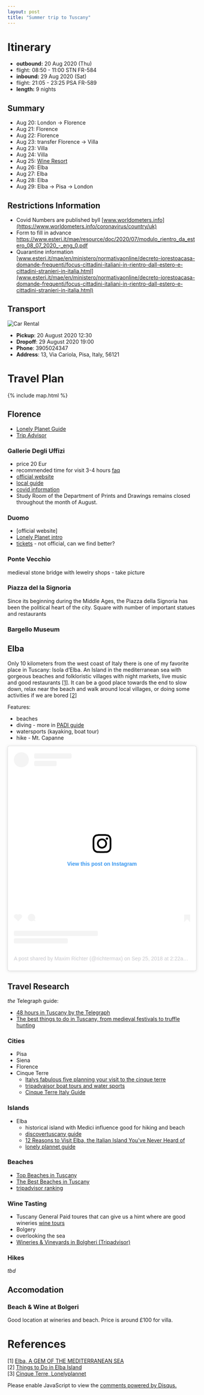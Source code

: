 ```yaml
---
layout: post
title: "Summer trip to Tuscany"
---
```



# Itinerary

- **outbound:** 20 Aug 2020 (Thu)
- flight: 08:50 - 11:00 STN FR-584
- **inbound:** 29 Aug 2020 (Sat)
- flight: 21:05 - 23:25 PSA FR-589
- **length:** 9 nights


## Summary
- Aug 20: London -> Florence
- Aug 21: Florence
- Aug 22: Florence
- Aug 23: transfer Florence -> Villa
- Aug 23: Villa
- Aug 24: Villa
- Aug 25: [Wine Resort](https://www.booking.com/hotel/it/wine-resort-dievole.en-gb.html?aid=964694;label=Share-yyVQH5%401595780139;sid=7c8bf90e858296259329595ced82212e;checkin=2020-08-23&checkout=2020-08-24&dist=0&from_sn=android&keep_landing=1&no_rooms=1&sb_price_type=total&type=total&)
- Aug 26: Elba
- Aug 27: Elba
- Aug 28: Elba
- Aug 29: Elba -> Pisa -> London


## Restrictions Information
- Covid Numbers are published byll [www.worldometers.info](https://www.worldometers.info/coronavirus/country/uk)
- Form to fill in advance https://www.esteri.it/mae/resource/doc/2020/07/modulo_rientro_da_estero_08_07_2020_-_eng_0.pdf
- Quarantine information [www.esteri.it/mae/en/ministero/normativaonline/decreto-iorestoacasa-domande-frequenti/focus-cittadini-italiani-in-rientro-dall-estero-e-cittadini-stranieri-in-italia.html](www.esteri.it/mae/en/ministero/normativaonline/decreto-iorestoacasa-domande-frequenti/focus-cittadini-italiani-in-rientro-dall-estero-e-cittadini-stranieri-in-italia.html)

## Transport

![Car Rental](/assets/car-rental.png)

- **Pickup**: 20 August 2020 12:30
- **Dropoff**: 29 August 2020 19:00
- **Phone**: 3905024347 <br>
- **Address**: 13, Via Cariola, Pisa, Italy, 56121


# Travel Plan

{% include map.html %}

## Florence
- [Lonely Planet Guide](https://www.lonelyplanet.com/italy/florence)
- [Trip Advisor](https://www.tripadvisor.co.uk/Attractions-g187895-Activities-Florence_Tuscany.html)

### Gallerie Degli Uffizi
- price 20 Eur
- recommended time for visit 3-4 hours [faq](https://www.visituffizi.org/frequently-asked-questions/#:~:text=To%20see%20the%20Uffizi%20at,yourself%20at%20least%202%20hours.)
- [official website](https://www.uffizi.it/en/the-uffizi)
- [local guide ](https://www.visituffizi.org)
- [covid information](https://www.uffizi.it/en/notices/covid-19-rules-for-visitors)
- Study Room of the Department of Prints and Drawings remains closed throughout the month of August.


### Duomo
- [official website]
- [Lonely Planet intro](https://www.lonelyplanet.com/italy/florence/attractions/duomo/a/poi-sig/388337/360059)
- [tickets](https://duomo.tickets-florence.it) - not official, can we find better?

### Ponte Vecchio
medieval stone bridge with lewelry shops - take picture

### Piazza del la Signoria
Since its beginning during the Middle Ages, the Piazza della Signoria has been the political heart of the city. Square with number of important statues and restaurants

### Bargello Museum

## Elba
Only 10 kilometers from the west coast of Italy there is one of my favorite place in Tuscany: Isola d’Elba. An Island in the mediterranean sea with gorgeous beaches and folkloristic villages with night markets, live music and good restaurants [\[1\]](https://travelista.club/guides/isola-delba-a-little-paradise-in-the-sea-of-tuscany-italy/). It can be a good place towards the end to slow down, relax near the beach and walk around local villages, or doing some activities if we are bored [\[2\]](https://www.tripadvisor.co.uk/Attractions-g202314-Activities-Elba_Island_Province_of_Livorno_Tuscany.html)

Features:
- beaches
- diving - more in [PADI guide](https://travel.padi.com/d/elba/)
- watersports (kayaking, boat tour)
- hike - Mt. Capanne

<blockquote class="instagram-media" data-instgrm-permalink="https://www.instagram.com/p/BoJNbKEgLBz/?utm_source=ig_embed&amp;utm_campaign=loading" data-instgrm-version="12" style=" background:#FFF; border:0; border-radius:3px; box-shadow:0 0 1px 0 rgba(0,0,0,0.5),0 1px 10px 0 rgba(0,0,0,0.15); margin: 1px; max-width:540px; min-width:326px; padding:0; width:99.375%; width:-webkit-calc(100% - 2px); width:calc(100% - 2px);"><div style="padding:16px;"> <a href="https://www.instagram.com/p/BoJNbKEgLBz/?utm_source=ig_embed&amp;utm_campaign=loading" style=" background:#FFFFFF; line-height:0; padding:0 0; text-align:center; text-decoration:none; width:100%;" target="_blank"> <div style=" display: flex; flex-direction: row; align-items: center;"> <div style="background-color: #F4F4F4; border-radius: 50%; flex-grow: 0; height: 40px; margin-right: 14px; width: 40px;"></div> <div style="display: flex; flex-direction: column; flex-grow: 1; justify-content: center;"> <div style=" background-color: #F4F4F4; border-radius: 4px; flex-grow: 0; height: 14px; margin-bottom: 6px; width: 100px;"></div> <div style=" background-color: #F4F4F4; border-radius: 4px; flex-grow: 0; height: 14px; width: 60px;"></div></div></div><div style="padding: 19% 0;"></div> <div style="display:block; height:50px; margin:0 auto 12px; width:50px;"><svg width="50px" height="50px" viewBox="0 0 60 60" version="1.1" xmlns="https://www.w3.org/2000/svg" xmlns:xlink="https://www.w3.org/1999/xlink"><g stroke="none" stroke-width="1" fill="none" fill-rule="evenodd"><g transform="translate(-511.000000, -20.000000)" fill="#000000"><g><path d="M556.869,30.41 C554.814,30.41 553.148,32.076 553.148,34.131 C553.148,36.186 554.814,37.852 556.869,37.852 C558.924,37.852 560.59,36.186 560.59,34.131 C560.59,32.076 558.924,30.41 556.869,30.41 M541,60.657 C535.114,60.657 530.342,55.887 530.342,50 C530.342,44.114 535.114,39.342 541,39.342 C546.887,39.342 551.658,44.114 551.658,50 C551.658,55.887 546.887,60.657 541,60.657 M541,33.886 C532.1,33.886 524.886,41.1 524.886,50 C524.886,58.899 532.1,66.113 541,66.113 C549.9,66.113 557.115,58.899 557.115,50 C557.115,41.1 549.9,33.886 541,33.886 M565.378,62.101 C565.244,65.022 564.756,66.606 564.346,67.663 C563.803,69.06 563.154,70.057 562.106,71.106 C561.058,72.155 560.06,72.803 558.662,73.347 C557.607,73.757 556.021,74.244 553.102,74.378 C549.944,74.521 548.997,74.552 541,74.552 C533.003,74.552 532.056,74.521 528.898,74.378 C525.979,74.244 524.393,73.757 523.338,73.347 C521.94,72.803 520.942,72.155 519.894,71.106 C518.846,70.057 518.197,69.06 517.654,67.663 C517.244,66.606 516.755,65.022 516.623,62.101 C516.479,58.943 516.448,57.996 516.448,50 C516.448,42.003 516.479,41.056 516.623,37.899 C516.755,34.978 517.244,33.391 517.654,32.338 C518.197,30.938 518.846,29.942 519.894,28.894 C520.942,27.846 521.94,27.196 523.338,26.654 C524.393,26.244 525.979,25.756 528.898,25.623 C532.057,25.479 533.004,25.448 541,25.448 C548.997,25.448 549.943,25.479 553.102,25.623 C556.021,25.756 557.607,26.244 558.662,26.654 C560.06,27.196 561.058,27.846 562.106,28.894 C563.154,29.942 563.803,30.938 564.346,32.338 C564.756,33.391 565.244,34.978 565.378,37.899 C565.522,41.056 565.552,42.003 565.552,50 C565.552,57.996 565.522,58.943 565.378,62.101 M570.82,37.631 C570.674,34.438 570.167,32.258 569.425,30.349 C568.659,28.377 567.633,26.702 565.965,25.035 C564.297,23.368 562.623,22.342 560.652,21.575 C558.743,20.834 556.562,20.326 553.369,20.18 C550.169,20.033 549.148,20 541,20 C532.853,20 531.831,20.033 528.631,20.18 C525.438,20.326 523.257,20.834 521.349,21.575 C519.376,22.342 517.703,23.368 516.035,25.035 C514.368,26.702 513.342,28.377 512.574,30.349 C511.834,32.258 511.326,34.438 511.181,37.631 C511.035,40.831 511,41.851 511,50 C511,58.147 511.035,59.17 511.181,62.369 C511.326,65.562 511.834,67.743 512.574,69.651 C513.342,71.625 514.368,73.296 516.035,74.965 C517.703,76.634 519.376,77.658 521.349,78.425 C523.257,79.167 525.438,79.673 528.631,79.82 C531.831,79.965 532.853,80.001 541,80.001 C549.148,80.001 550.169,79.965 553.369,79.82 C556.562,79.673 558.743,79.167 560.652,78.425 C562.623,77.658 564.297,76.634 565.965,74.965 C567.633,73.296 568.659,71.625 569.425,69.651 C570.167,67.743 570.674,65.562 570.82,62.369 C570.966,59.17 571,58.147 571,50 C571,41.851 570.966,40.831 570.82,37.631"></path></g></g></g></svg></div><div style="padding-top: 8px;"> <div style=" color:#3897f0; font-family:Arial,sans-serif; font-size:14px; font-style:normal; font-weight:550; line-height:18px;"> View this post on Instagram</div></div><div style="padding: 12.5% 0;"></div> <div style="display: flex; flex-direction: row; margin-bottom: 14px; align-items: center;"><div> <div style="background-color: #F4F4F4; border-radius: 50%; height: 12.5px; width: 12.5px; transform: translateX(0px) translateY(7px);"></div> <div style="background-color: #F4F4F4; height: 12.5px; transform: rotate(-45deg) translateX(3px) translateY(1px); width: 12.5px; flex-grow: 0; margin-right: 14px; margin-left: 2px;"></div> <div style="background-color: #F4F4F4; border-radius: 50%; height: 12.5px; width: 12.5px; transform: translateX(9px) translateY(-18px);"></div></div><div style="margin-left: 8px;"> <div style=" background-color: #F4F4F4; border-radius: 50%; flex-grow: 0; height: 20px; width: 20px;"></div> <div style=" width: 0; height: 0; border-top: 2px solid transparent; border-left: 6px solid #f4f4f4; border-bottom: 2px solid transparent; transform: translateX(16px) translateY(-4px) rotate(30deg)"></div></div><div style="margin-left: auto;"> <div style=" width: 0px; border-top: 8px solid #F4F4F4; border-right: 8px solid transparent; transform: translateY(16px);"></div> <div style=" background-color: #F4F4F4; flex-grow: 0; height: 12px; width: 16px; transform: translateY(-4px);"></div> <div style=" width: 0; height: 0; border-top: 8px solid #F4F4F4; border-left: 8px solid transparent; transform: translateY(-4px) translateX(8px);"></div></div></div> <div style="display: flex; flex-direction: column; flex-grow: 1; justify-content: center; margin-bottom: 24px;"> <div style=" background-color: #F4F4F4; border-radius: 4px; flex-grow: 0; height: 14px; margin-bottom: 6px; width: 224px;"></div> <div style=" background-color: #F4F4F4; border-radius: 4px; flex-grow: 0; height: 14px; width: 144px;"></div></div></a><p style=" color:#c9c8cd; font-family:Arial,sans-serif; font-size:14px; line-height:17px; margin-bottom:0; margin-top:8px; overflow:hidden; padding:8px 0 7px; text-align:center; text-overflow:ellipsis; white-space:nowrap;"><a href="https://www.instagram.com/p/BoJNbKEgLBz/?utm_source=ig_embed&amp;utm_campaign=loading" style=" color:#c9c8cd; font-family:Arial,sans-serif; font-size:14px; font-style:normal; font-weight:normal; line-height:17px; text-decoration:none;" target="_blank">A post shared by Maxim Richter (@richtermax)</a> on <time style=" font-family:Arial,sans-serif; font-size:14px; line-height:17px;" datetime="2018-09-25T09:22:29+00:00">Sep 25, 2018 at 2:22am PDT</time></p></div></blockquote> <script async src="//www.instagram.com/embed.js"></script>

## Travel Research

_the_ Telegraph guide:
- [48 hours in Tuscany by the Telegraph](https://www.telegraph.co.uk/travel/destinations/europe/italy/tuscany/articles/tuscany-expert-travel-guide/)
- [The best things to do in Tuscany, from medieval festivals to truffle hunting](https://www.telegraph.co.uk/travel/destinations/europe/italy/tuscany/articles/tuscany-attractions/)

### Cities

- Pisa
- Siena
- Florence
- Cinque Terre
  - [Italys fabulous five planning your visit to the cinque terre](https://www.lonelyplanet.com/articles/italys-fabulous-five-planning-your-visit-to-the-cinque-terre)
  - [tripadvaisor boat tours and water sports](https://www.tripadvisor.co.uk/Attractions-g187817-Activities-c55-Cinque_Terre_Italian_Riviera_Liguria.html)
  - [Cinque Terre Italy Guide](https://www.ontheluce.com/cinque-terre-italy-guide/)

### Islands

- Elba
  - historical island with Medici influence good for hiking and beach
  - [discovertuscany guide](https://www.discovertuscany.com/elba/)
  - [12 Reasons to Visit Elba, the Italian Island You've Never Heard of
](https://theculturetrip.com/europe/italy/articles/12-reasons-to-visit-elba-the-italian-island-youve-never-heard-of)
  - [lonely plannet guide](https://www.lonelyplanet.com/italy/tuscany/elba-1335584)


### Beaches
- [Top Beaches in Tuscany](https://www.discovertuscany.com/what-to-do-in-tuscany/top-beaches-in-tuscany.html)
- [The Best Beaches in Tuscany](https://www.essentialitaly.co.uk/blog/areas-best-beaches-tuscany)
- [tripadvisor ranking](https://www.tripadvisor.co.uk/Attractions-g187893-Activities-c61-t52-Tuscany.html)

### Wine Tasting
- Tuscany General
Paid toures that can give us a himt where are good wineries [wine tours](https://www.italyandwine.net/shared-wine-tours)
- Bolgery
- overlooking the sea
- [Wineries & Vineyards in Bolgheri \(Tripadvisor\)](https://www.tripadvisor.co.uk/Attractions-g1095770-Activities-c36-t132-Bolgheri_Castagneto_Carducci_Province_of_Livorno_Tuscany.html)

### Hikes
_tbd_

## Accomodation

### Beach & Wine at Bolgeri
Good location at wineries and beach. Price is around £100 for villa.

# References
[1] [Elba, A GEM OF THE MEDITERRANEAN SEA](https://travelista.club/guides/isola-delba-a-little-paradise-in-the-sea-of-tuscany-italy/)<br>
[2] [Things to Do in Elba Island](https://www.tripadvisor.co.uk/Attractions-g202314-Activities-Elba_Island_Province_of_Livorno_Tuscany.html)<br>
[3] [Cinque Terre, Lonelyplannet](https://www.lonelyplanet.com/italy/cinque-terre)


<div id="disqus_thread"></div>
<script>

/**
*  RECOMMENDED CONFIGURATION VARIABLES: EDIT AND UNCOMMENT THE SECTION BELOW TO INSERT DYNAMIC VALUES FROM YOUR PLATFORM OR CMS.
*  LEARN WHY DEFINING THESE VARIABLES IS IMPORTANT: https://disqus.com/admin/universalcode/#configuration-variables*/
/*
var disqus_config = function () {
this.page.url = PAGE_URL;  // Replace PAGE_URL with your page's canonical URL variable
this.page.identifier = PAGE_IDENTIFIER; // Replace PAGE_IDENTIFIER with your page's unique identifier variable
};
*/
(function() { // DON'T EDIT BELOW THIS LINE
var d = document, s = d.createElement('script');
s.src = 'https://oneworld-1.disqus.com/embed.js';
s.setAttribute('data-timestamp', +new Date());
(d.head || d.body).appendChild(s);
})();
</script>
<noscript>Please enable JavaScript to view the <a href="https://disqus.com/?ref_noscript">comments powered by Disqus.</a></noscript>
<script src="https://checklist.com/widget/v1/widget.js"></script>